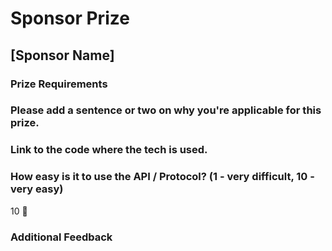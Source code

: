 # Sponsor Prize

## [Sponsor Name]

### Prize Requirements

### Please add a sentence or two on why you're applicable for this prize.

### Link to the code where the tech is used.

### How easy is it to use the API / Protocol? (1 - very difficult, 10 - very easy)

10 🌟

### Additional Feedback
